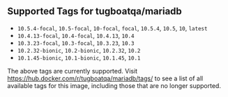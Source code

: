 ## Supported Tags for tugboatqa/mariadb

* `10.5.4-focal`, `10.5-focal`, `10-focal`, `focal`, `10.5.4`, `10.5`, `10`, `latest`
* `10.4.13-focal`, `10.4-focal`, `10.4.13`, `10.4`
* `10.3.23-focal`, `10.3-focal`, `10.3.23`, `10.3`
* `10.2.32-bionic`, `10.2-bionic`, `10.2.32`, `10.2`
* `10.1.45-bionic`, `10.1-bionic`, `10.1.45`, `10.1`

The above tags are currently supported. Visit https://hub.docker.com/r/tugboatqa/mariadb/tags/ to see a list of all available tags for this image, including those that are no longer supported.
